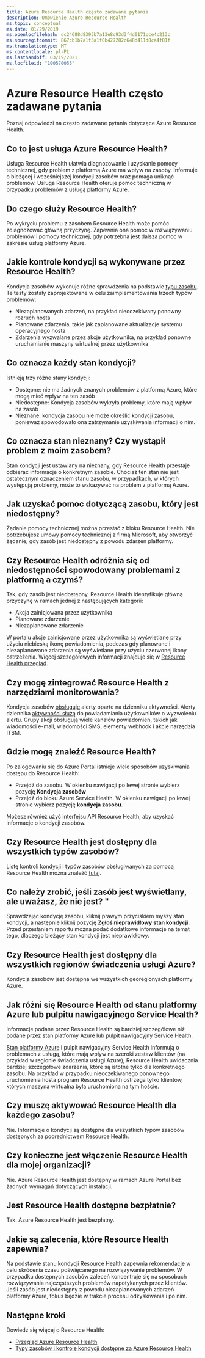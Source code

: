```yaml
---
title: Azure Resource Health często zadawane pytania
description: Omówienie Azure Resource Health
ms.topic: conceptual
ms.date: 01/29/2019
ms.openlocfilehash: dc24688d8393b7a13e8c93d3f4d0171cce4c213c
ms.sourcegitcommit: 867cb1b7a1f3a1f0b427282c648d411d0ca4f81f
ms.translationtype: MT
ms.contentlocale: pl-PL
ms.lasthandoff: 03/19/2021
ms.locfileid: "100570055"
---
```

# <a name="azure-resource-health-faq"></a>Azure Resource Health często zadawane pytania
Poznaj odpowiedzi na często zadawane pytania dotyczące Azure Resource Health.

## <a name="what-is-azure-resource-health"></a>Co to jest usługa Azure Resource Health?
Usługa Resource Health ułatwia diagnozowanie i uzyskanie pomocy technicznej, gdy problem z platformą Azure ma wpływ na zasoby. Informuje o bieżącej i wcześniejszej kondycji zasobów oraz pomaga uniknąć problemów. Usługa Resource Health oferuje pomoc techniczną w przypadku problemów z usługą platformy Azure.  

## <a name="what-is-the-resource-health-intended-for"></a>Do czego służy Resource Health?
Po wykryciu problemu z zasobem Resource Health może pomóc zdiagnozować główną przyczynę. Zapewnia ona pomoc w rozwiązywaniu problemów i pomocy technicznej, gdy potrzebna jest dalsza pomoc w zakresie usług platformy Azure.

## <a name="what-health-checks-are-performed-by-resource-health"></a>Jakie kontrole kondycji są wykonywane przez Resource Health?
Kondycja zasobów wykonuje różne sprawdzenia na podstawie [typu zasobu](resource-health-checks-resource-types.md). Te testy zostały zaprojektowane w celu zaimplementowania trzech typów problemów: 
- Niezaplanowanych zdarzeń, na przykład nieoczekiwany ponowny rozruch hosta
- Planowane zdarzenia, takie jak zaplanowane aktualizacje systemu operacyjnego hosta
- Zdarzenia wyzwalane przez akcje użytkownika, na przykład ponowne uruchamianie maszyny wirtualnej przez użytkownika

## <a name="what-does-each-of-the-health-status-mean"></a>Co oznacza każdy stan kondycji?
Istnieją trzy różne stany kondycji:
- Dostępne: nie ma żadnych znanych problemów z platformą Azure, które mogą mieć wpływ na ten zasób
- Niedostępne: Kondycja zasobów wykryła problemy, które mają wpływ na zasób
- Nieznane: kondycja zasobu nie może określić kondycji zasobu, ponieważ spowodowało ona zatrzymanie uzyskiwania informacji o nim. 

## <a name="what-does-the-unknown-status-mean-is-something-wrong-with-my-resource"></a>Co oznacza stan nieznany? Czy wystąpił problem z moim zasobem?
Stan kondycji jest ustawiany na nieznany, gdy Resource Health przestaje odbierać informacje o konkretnym zasobie. Chociaż ten stan nie jest ostatecznym oznaczeniem stanu zasobu, w przypadkach, w których występują problemy, może to wskazywać na problem z platformą Azure.

## <a name="how-can-i-get-help-for-a-resource-that-is-unavailable"></a>Jak uzyskać pomoc dotyczącą zasobu, który jest niedostępny?
Żądanie pomocy technicznej można przesłać z bloku Resource Health. Nie potrzebujesz umowy pomocy technicznej z firmą Microsoft, aby otworzyć żądanie, gdy zasób jest niedostępny z powodu zdarzeń platformy.

## <a name="does-resource-health-differentiate-between-unavailability-caused-by-platform-problems-versus-something-i-did"></a>Czy Resource Health odróżnia się od niedostępności spowodowany problemami z platformą a czymś?
Tak, gdy zasób jest niedostępny, Resource Health identyfikuje główną przyczynę w ramach jednej z następujących kategorii: 
-   Akcja zainicjowana przez użytkownika
-   Planowane zdarzenie 
-   Niezaplanowane zdarzenie

W portalu akcje zainicjowane przez użytkownika są wyświetlane przy użyciu niebieską ikonę powiadomienia, podczas gdy planowane i niezaplanowane zdarzenia są wyświetlane przy użyciu czerwonej ikony ostrzeżenia. Więcej szczegółowych informacji znajduje się w [Resource Health przegląd](Resource-health-overview.md).  

## <a name="can-i-integrate-resource-health-with-my-monitoring-tools"></a>Czy mogę zintegrować Resource Health z narzędziami monitorowania?
Kondycja zasobów [obsługuje](resource-health-alert-arm-template-guide.md) alerty oparte na dzienniku aktywności. Alerty dziennika [aktywności służą](../azure-monitor/alerts/action-groups.md) do powiadamiania użytkowników o wyzwoleniu alertu. Grupy akcji obsługują wiele kanałów powiadomień, takich jak wiadomości e-mail, wiadomości SMS, elementy webhook i akcje narzędzia ITSM.

## <a name="where-do-i-find-resource-health"></a>Gdzie mogę znaleźć Resource Health?
Po zalogowaniu się do Azure Portal istnieje wiele sposobów uzyskiwania dostępu do Resource Health:
- Przejdź do zasobu. W okienku nawigacji po lewej stronie wybierz pozycję **Kondycja zasobów**
- Przejdź do bloku Azure Service Health.  W okienku nawigacji po lewej stronie wybierz pozycję **kondycja zasobu**.

Możesz również użyć interfejsu API Resource Health, aby uzyskać informacje o kondycji zasobów.

## <a name="is-resource-health-available-for-all-resource-types"></a>Czy Resource Health jest dostępny dla wszystkich typów zasobów?
Listę kontroli kondycji i typów zasobów obsługiwanych za pomocą Resource Health można znaleźć [tutaj](resource-health-checks-resource-types.md).

## <a name="what-should-i-do-if-my-resource-is-showing-available-but-i-believe-it-is-not"></a>Co należy zrobić, jeśli zasób jest wyświetlany, ale uważasz, że nie jest? "
Sprawdzając kondycję zasobu, kliknij prawym przyciskiem myszy stan kondycji, a następnie kliknij pozycję **Zgłoś nieprawidłowy stan kondycji**. Przed przesłaniem raportu można podać dodatkowe informacje na temat tego, dlaczego bieżący stan kondycji jest nieprawidłowy.

## <a name="is-resource-health-available-for-all-azure-regions"></a>Czy Resource Health jest dostępny dla wszystkich regionów świadczenia usługi Azure? 
Kondycja zasobów jest dostępna we wszystkich georegionyach platformy Azure.

## <a name="how-is-resource-health-different-from-azure-status-or-the-service-health-dashboard"></a>Jak różni się Resource Health od stanu platformy Azure lub pulpitu nawigacyjnego Service Health?
Informacje podane przez Resource Health są bardziej szczegółowe niż podane przez stan platformy Azure lub pulpit nawigacyjny Service Health.

[Stan platformy Azure](https://status.azure.com) i pulpit nawigacyjny Service Health informują o problemach z usługą, które mają wpływ na szeroki zestaw klientów (na przykład w regionie świadczenia usługi Azure), Resource Health uwidacznia bardziej szczegółowe zdarzenia, które są istotne tylko dla konkretnego zasobu. Na przykład w przypadku nieoczekiwanego ponownego uruchomienia hosta program Resource Health ostrzega tylko klientów, których maszyna wirtualna była uruchomiona na tym hoście.

## <a name="do-i-need-to-activate-resource-health-for-each-resource"></a>Czy muszę aktywować Resource Health dla każdego zasobu?
Nie. Informacje o kondycji są dostępne dla wszystkich typów zasobów dostępnych za poorednictwem Resource Health. 

## <a name="do-we-need-to-enable-resource-health-for-my-organization"></a>Czy konieczne jest włączenie Resource Health dla mojej organizacji?
Nie.  Azure Resource Health jest dostępny w ramach Azure Portal bez żadnych wymagań dotyczących instalacji.

## <a name="is-resource-health-available-free-of-charge"></a>Jest Resource Health dostępne bezpłatnie?
Tak.  Azure Resource Health jest bezpłatny.

## <a name="what-are-the-recommendations-that-resource-health-provides"></a>Jakie są zalecenia, które Resource Health zapewnia?
Na podstawie stanu kondycji Resource Health zapewnia rekomendacje w celu skrócenia czasu poświęcanego na rozwiązywanie problemów. W przypadku dostępnych zasobów zaleceń koncentruje się na sposobach rozwiązywania najczęstszych problemów napotykanych przez klientów. Jeśli zasób jest niedostępny z powodu niezaplanowanych zdarzeń platformy Azure, fokus będzie w trakcie procesu odzyskiwania i po nim. 

## <a name="next-steps"></a>Następne kroki

Dowiedz się więcej o Resource Health:
-  [Przegląd Azure Resource Health](Resource-health-overview.md)
-  [Typy zasobów i kontrole kondycji dostępne za Azure Resource Health](resource-health-checks-resource-types.md)
